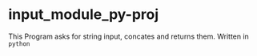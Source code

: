# input_module_py-proj
This Program asks for string input, concates and returns them.
Written in `python`
